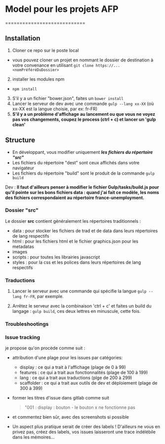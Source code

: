 # Model pour les projets AFP
============================

## Installation

1. Cloner ce repo sur le poste local
  * vous pouvez cloner un projet en nommant le dossier de destination à votre convenance en utilisant ```git clone https://... <nomPréféréDuDossier>```
2. installer les modules npm
  * ```npm install```
3. S'il y a un fichier "bower.json", faites un ```bower install```
4. Lancer le serveur de dev avec une commande ```gulp --lang xx-XX``` (où xx-XX est la langue choisie, par ex: fr-FR)
5. **S'il y a un problème d'affichage au lancement ou que vous ne voyez pas vos changements, coupez le process (ctrl + c) et lancer un 'gulp clean'**

## Structure

* En développant, vous modifier uniquement ***les fichiers du répertoire "src"***
* Les fichiers du répertoire "dest" sont ceux affichés dans votre navigateur
* Les fichiers du répertoire "build" sont le produit de la commande ```gulp build```

Dev : **Il faut d'ailleurs penser à modifier le fichier Gulp/tasks/build.js pour qu'il pointe sur les bons fichiers data : quand j'ai fait ce modèle, les noms des fichiers correspondaient au répertoire france-unemployment.**

### Dossier "src"
Le dossier **src** contient généralement les répertoires traditionnels :
* data : pour stocker les fichiers de trad et de data dans leurs répertoires de lang respectifs
* html : pour les fichiers html et le fichier graphics.json pour les metadatas
* images
* scripts : pour toutes les librairies javascript
* styles : pour la css et les polices dans leurs répertoires de lang respectifs

### Traductions

1. Lancer le serveur avec une commande qui spécifie la langue ```gulp --lang fr-FR```, par exemple.

2. Arrêtez le serveur avec la combinaison 'ctrl + c' et faites un build du langage : ```gulp build```, ces deux lettres en minuscule, cette fois.

### Troubleshootings

### Issue tracking

je propose qu'on procède comme suit :
* attribution d'une plage pour les issues par catégories:

    - display : ce qui a trait à l'affichage (plage de 0 à 99)
    - features : ce qui a trait aux fonctionnalités (plage de 100 à 199)
    - lang : ce qui a trait aux traductions (plge de 200 à 299)
    - scaffolder : ce qui a trait aux outils de dev et déploiement (plage de 300 à 399)

* former les titres d'issue dans gitlab comme suit
    > "001 : display : bouton - le bouton x ne fonctionne pas

* et commentez bien sûr, avec des screenshots si possible
* Un aspect plus pratique serait de créer des labels ! D'ailleurs ne vous en privez pas, créez des labels, vos issues laisseront une trace indélébile dans les mémoires...
